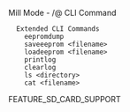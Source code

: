 Mill Mode - /@ CLI Command

      Extended CLI Commands
        eepromdump
        saveeeprom <filename>
        loadeeprom <filename>
        printlog
        clearlog
        ls <directory>
        cat <filename>

FEATURE_SD_CARD_SUPPORT